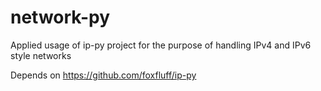 # network-py
Applied usage of ip-py project for the purpose of handling IPv4 and IPv6 style networks

Depends on https://github.com/foxfluff/ip-py

